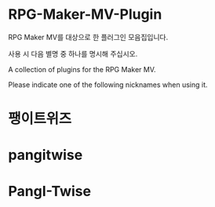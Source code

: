 # RPG-Maker-MV-Plugin
RPG Maker MV를 대상으로 한 플러그인 모음집입니다.

사용 시 다음 별명 중 하나를 명시해 주십시오.

A collection of plugins for the RPG Maker MV.

Please indicate one of the following nicknames when using it.

# 팽이트위즈
# pangitwise
# PangI-Twise
